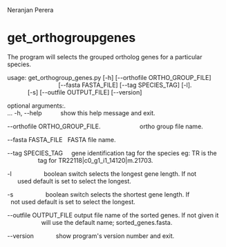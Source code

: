 Neranjan Perera
<h1>get_orthogroupgenes</h1>

The program will selects the grouped ortholog genes for a particular species.		

usage: get_orthogroup_genes.py [-h] [--orthofile ORTHO_GROUP_FILE]		
                               [--fasta FASTA_FILE] [--tag SPECIES_TAG] [-l]. 
                               [-s] [--outfile OUTPUT_FILE] [--version] 
                               

optional arguments:.   
 ... -h, --help            show this help message and exit.
  
  --orthofile ORTHO_GROUP_FILE. 
                        ortho group file name. 
                        
  --fasta FASTA_FILE    FASTA file name. 
  
  --tag SPECIES_TAG     gene identification tag for the species eg: TR is the
                        tag for TR22118|c0_g1_i1_14120|m.21703. 
                        
  -l                    boolean switch selects the longest gene length. If not
                        used default is set to select the longest. 
                        
  -s                    boolean switch selects the shortest gene length. If
                        not used default is set to select the longest. 
                        
  --outfile OUTPUT_FILE
                        output file name of the sorted genes. If not given it
                        will use the default name; sorted_genes.fasta. 
                        
  --version             show program's version number and exit. 
